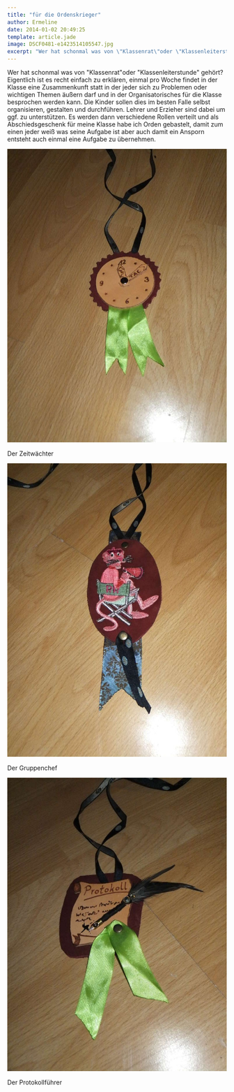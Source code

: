 ```yaml
---
title: "für die Ordenskrieger"
author: Ermeline
date: 2014-01-02 20:49:25
template: article.jade
image: DSCF0481-e1423514105547.jpg
excerpt: "Wer hat schonmal was von \"Klassenrat\"oder \"Klassenleiterstunde\" gehört? "
---
```


Wer hat schonmal was von "Klassenrat"oder "Klassenleiterstunde" gehört?
Eigentlich ist es recht einfach zu erklären, einmal pro Woche findet in
der Klasse eine Zusammenkunft statt in der jeder sich zu Problemen oder
wichtigen Themen äußern darf und in der Organisatorisches für die Klasse
besprochen werden kann. Die Kinder sollen dies im besten Falle selbst
organisieren, gestalten und durchführen. Lehrer und Erzieher sind dabei
um ggf. zu unterstützen. Es werden dann verschiedene Rollen verteilt und
als Abschiedsgeschenk für meine Klasse habe ich Orden gebastelt, damit
zum einen jeder weiß was seine Aufgabe ist aber auch damit ein Ansporn
entsteht auch einmal eine Aufgabe zu übernehmen.

![Der Zeitwächter](DSCF0481-e1423514105547.jpg)

Der Zeitwächter

![Der Gruppenchef](DSCF0480-e1423514128205.jpg)

Der Gruppenchef

![Der Protokollführer](DSCF0479-e1423514152683.jpg)

Der Protokollführer
